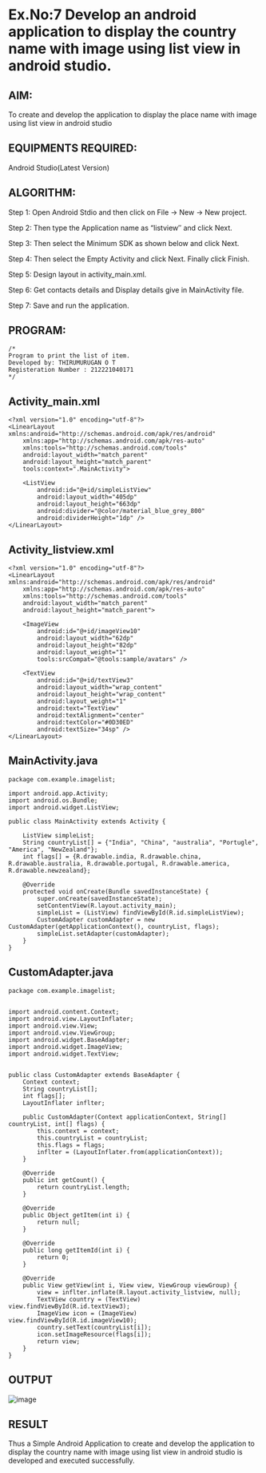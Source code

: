 
# Ex.No:7 Develop an android application to display the country name with image using list view in android studio.


## AIM:

To create and develop the application to display the place name with image using list view in android studio

## EQUIPMENTS REQUIRED:

Android Studio(Latest Version)

## ALGORITHM:

Step 1: Open Android Stdio and then click on File -> New -> New project.

Step 2: Then type the Application name as “listview″ and click Next. 

Step 3: Then select the Minimum SDK as shown below and click Next.

Step 4: Then select the Empty Activity and click Next. Finally click Finish.

Step 5: Design layout in activity_main.xml.

Step 6: Get contacts details and Display details give in MainActivity file.

Step 7: Save and run the application.

## PROGRAM:
```
/*
Program to print the list of item.
Developed by: THIRUMURUGAN O T
Registeration Number : 212221040171
*/
```
## Activity_main.xml
```
<?xml version="1.0" encoding="utf-8"?>
<LinearLayout xmlns:android="http://schemas.android.com/apk/res/android"
    xmlns:app="http://schemas.android.com/apk/res-auto"
    xmlns:tools="http://schemas.android.com/tools"
    android:layout_width="match_parent"
    android:layout_height="match_parent"
    tools:context=".MainActivity">

    <ListView
        android:id="@+id/simpleListView"
        android:layout_width="405dp"
        android:layout_height="663dp"
        android:divider="@color/material_blue_grey_800"
        android:dividerHeight="1dp" />
</LinearLayout>
```
## Activity_listview.xml

```
<?xml version="1.0" encoding="utf-8"?>
<LinearLayout xmlns:android="http://schemas.android.com/apk/res/android"
    xmlns:app="http://schemas.android.com/apk/res-auto"
    xmlns:tools="http://schemas.android.com/tools"
    android:layout_width="match_parent"
    android:layout_height="match_parent">

    <ImageView
        android:id="@+id/imageView10"
        android:layout_width="62dp"
        android:layout_height="82dp"
        android:layout_weight="1"
        tools:srcCompat="@tools:sample/avatars" />

    <TextView
        android:id="@+id/textView3"
        android:layout_width="wrap_content"
        android:layout_height="wrap_content"
        android:layout_weight="1"
        android:text="TextView"
        android:textAlignment="center"
        android:textColor="#0D30ED"
        android:textSize="34sp" />
</LinearLayout>
```
## MainActivity.java
```
package com.example.imagelist;

import android.app.Activity;
import android.os.Bundle;
import android.widget.ListView;

public class MainActivity extends Activity {

    ListView simpleList;
    String countryList[] = {"India", "China", "australia", "Portugle", "America", "NewZealand"};
    int flags[] = {R.drawable.india, R.drawable.china, R.drawable.australia, R.drawable.portugal, R.drawable.america, R.drawable.newzealand};

    @Override
    protected void onCreate(Bundle savedInstanceState) {
        super.onCreate(savedInstanceState);
        setContentView(R.layout.activity_main);
        simpleList = (ListView) findViewById(R.id.simpleListView);
        CustomAdapter customAdapter = new CustomAdapter(getApplicationContext(), countryList, flags);
        simpleList.setAdapter(customAdapter);
    }
}

```
## CustomAdapter.java
```
package com.example.imagelist;


import android.content.Context;
import android.view.LayoutInflater;
import android.view.View;
import android.view.ViewGroup;
import android.widget.BaseAdapter;
import android.widget.ImageView;
import android.widget.TextView;


public class CustomAdapter extends BaseAdapter {
    Context context;
    String countryList[];
    int flags[];
    LayoutInflater inflter;

    public CustomAdapter(Context applicationContext, String[] countryList, int[] flags) {
        this.context = context;
        this.countryList = countryList;
        this.flags = flags;
        inflter = (LayoutInflater.from(applicationContext));
    }

    @Override
    public int getCount() {
        return countryList.length;
    }

    @Override
    public Object getItem(int i) {
        return null;
    }

    @Override
    public long getItemId(int i) {
        return 0;
    }

    @Override
    public View getView(int i, View view, ViewGroup viewGroup) {
        view = inflter.inflate(R.layout.activity_listview, null);
        TextView country = (TextView) view.findViewById(R.id.textView3);
        ImageView icon = (ImageView) view.findViewById(R.id.imageView10);
        country.setText(countryList[i]);
        icon.setImageResource(flags[i]);
        return view;
    }
}
```
## OUTPUT


![image](https://github.com/Thirualpha/listview/assets/113031702/679059a7-7ee5-49f1-aee9-c9482071ebd3)



## RESULT
Thus a Simple Android Application to create and develop the application to display the country name with image using list view in android studio is developed and executed successfully.
